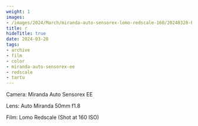 ```yaml
---
weight: 1
images:
- /images/2024/March/miranda-auto-sensorex-lomo-redscale-160/20240328-Photo11_16.jpg
title: r
hideTitle: true
date: 2024-03-28
tags:
- archive
- film
- color
- miranda-auto-sensorex-ee
- redscale
- tartu
---
```


Camera: Miranda Auto Sensorex EE

Lens: Auto Miranda 50mm f1.8

Film: Lomo Redscale (Shot at 160 ISO)